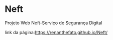 # Neft
Projeto Web Neft-Serviço de Segurança Digital

link da página:https://renanthefato.github.io/Neft/

